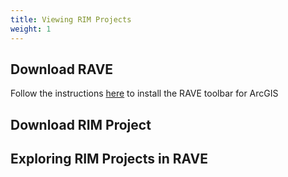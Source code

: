 ```yaml
---
title: Viewing RIM Projects
weight: 1
---
```


## Download RAVE
Follow the instructions [here](http://rave.riverscapes.xyz/) to install the RAVE toolbar for ArcGIS
## Download RIM Project

## Exploring RIM Projects in RAVE

